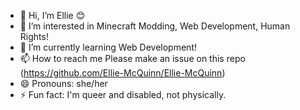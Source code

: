 - 👋 Hi, I’m Ellie 😊
- 👀 I’m interested in Minecraft Modding, Web Development, Human Rights!
- 🌱 I’m currently learning Web Development!
- 📫 How to reach me Please make an issue on this repo (https://github.com/Ellie-McQuinn/Ellie-McQuinn)
- 😄 Pronouns: she/her
- ⚡ Fun fact: I'm queer and disabled, not physically.
